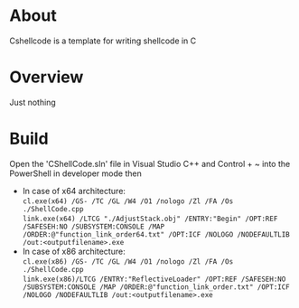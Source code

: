 About
=====

Cshellcode is a template for writing shellcode in C


Overview
========

Just nothing

Build
=====

Open the 'CShellCode.sln' file in Visual Studio C++ and Control + ~ into the PowerShell in developer mode then 
+ In case of x64 architecture:  
`cl.exe(x64) /GS- /TC /GL /W4 /O1 /nologo /Zl /FA /Os ./ShellCode.cpp`  
`link.exe(x64) /LTCG "./AdjustStack.obj" /ENTRY:"Begin" /OPT:REF /SAFESEH:NO /SUBSYSTEM:CONSOLE /MAP /ORDER:@"function_link_order64.txt" /OPT:ICF /NOLOGO /NODEFAULTLIB /out:<outputfilename>.exe`  
+ In case of x86 architecture:  
`cl.exe(x86) /GS- /TC /GL /W4 /O1 /nologo /Zl /FA /Os ./ShellCode.cpp`  
`link.exe(x86)/LTCG /ENTRY:"ReflectiveLoader" /OPT:REF /SAFESEH:NO /SUBSYSTEM:CONSOLE /MAP /ORDER:@"function_link_order.txt" /OPT:ICF /NOLOGO /NODEFAULTLIB /out:<outputfilename>.exe`  
    


  
